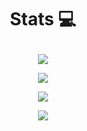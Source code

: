 <!-- - 👋 Hi, I’m @mrizalf7
- 👀 I’m interested in Android, Data Science, Machine Learning, and Deep Learning
- 🌱 I’m currently learning Android, Data Science, Machine Learning, and Deep Learning -->


# <p align='center'> Stats 💻 </p>

<!-- [![mrizalf7's GitHub stats] -->
<p align='center'> <img src='https://github-readme-stats.vercel.app/api?username=mrizalf7&show_icons=true&theme=dracula'/></p>

<!-- [![mrizalf7's wakatime stats] -->
<p align='center'> <img src='https://github-readme-stats.vercel.app/api/wakatime?username=mrizalf7&show_icons=true&theme=dracula'/></p>
                                                                                                                                 
<!-- [![mrizalf7's most used languages] -->
<!-- <p align='center'> <img src='https://github-readme-stats.vercel.app/api/top-langs/?username=mrizalf7&show_icons=true&theme=dracula&layout=compact&locale=en'/> </p> -->
<p align="center"> <img src="https://github-readme-stats.vercel.app/api/top-langs?username=mrizalf7&show_icons=true&theme=dracula"/>
<!-- <p align='center'> <img src='https://github-readme-stats.vercel.app/api/top-langs/?username=mrizalf7&show_icons=true&count_private=true&theme=dracula&layout=compact'/> </p> -->

<!-- [![mrizalf7's github summary]] -->
<p align='center'><img src="https://github-readme-streak-stats.herokuapp.com/?user=mrizalf7&show_icons=true&locale=en&theme=dracula"/></p>

<!-- (https://github.com/anuraghazra/github-readme-stats) -->

<!-- [![mrizalf7's github stats] -->
<!-- (https://github-readme-stats.vercel.app/api/top-langs/?username=mrizalf7&show_icons=true&count_private=true&theme=dracula&layout=compact)(https://github.com/anuraghazra/github-readme-stats) -->






<!---
mrizalf7/mrizalf7 is a ✨ special ✨ repository because its `README.md` (this file) appears on your GitHub profile.
You can click the Preview link to take a look at your changes.
--->


<!-- <p align="center"> <img src="https://github-readme-stats.vercel.app/api?username=mrizalf7&show_icons=true&locale=en&theme=dracula" /> -->
  




<!-- <p>&nbsp;<img align="center" src="https://github-readme-stats.vercel.app/api?username=mrizalf7&show_icons=true&locale=en"/></p>

<p><img align="center" src="https://github-readme-streak-stats.herokuapp.com/?user=mrizalf7"/></p> -->
